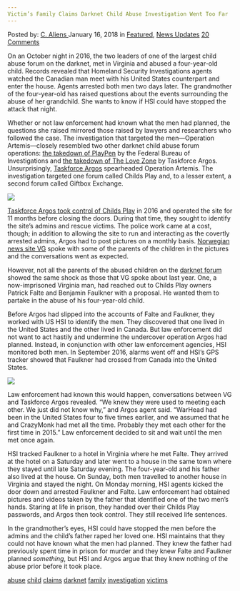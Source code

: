 ```yaml
---
Victim’s Family Claims Darknet Child Abuse Investigation Went Too Far
---
```

<article class="post-listing post-24445 post type-post status-publish format-standard has-post-thumbnail hentry 
 tag-abuse tag-child tag-claims tag-darknet tag-family tag-investigation tag-victims">
<div class="post-inner">
<span>Posted by: <a href="https://www.deepdotweb.com/author/caliens/" title="">C. Aliens </a></span>
<span>January 16, 2018</span>
<span>in <a href="https://www.deepdotweb.com/category/deepdot-news/" rel="category tag">Featured</a>, <a href="https://www.deepdotweb.com/category/news-updates/" rel="category tag">News Updates</a></span>
<span><a href="https://www.deepdotweb.com/2018/01/16/victims-family-claims-darknet-child-abuse-investigation-went-far/#comments">20 Comments</a></span>


<p>On an October night in 2016, the two leaders of one of the largest child abuse forum on the darknet, met in Virginia and abused a four-year-old child. Records revealed that Homeland Security Investigations agents watched the Canadian man meet with his United States counterpart and enter the house. Agents arrested both men two days later. The grandmother of the four-year-old has raised questions about the events surrounding the abuse of her grandchild. She wants to know if HSI could have stopped the attack that night.</p>
<p>Whether or not law enforcement had known what the men had planned, the questions she raised mirrored those raised by lawyers and researchers who followed the case. The investigation that targeted the men—Operation Artemis—closely resembled two other darknet child abuse forum operations: <a href="https://www.deepdotweb.com/2017/05/20/law-enforcement-arrested-900-playpen-users-worldwide/">the takedown of PlayPen</a> by the Federal Bureau of Investigations and <a href="https://www.deepdotweb.com/2016/07/20/police-infiltrated-darknet-forum-hunt-pedophiles/">the takedown of The Love Zone</a> by Taskforce Argos. Unsurprisingly, <a href="https://www.deepdotweb.com/2015/11/23/queensland-task-force-setting-up-for-catching-dark-web-pedophiles/">Taskforce Argos</a> spearheaded Operation Artemis. The investigation targeted one forum called Childs Play and, to a lesser extent, a second forum called Giftbox Exchange.</p>
<p><img class="wp-image-24449" src="/imgs/2018/01/word-image-41.png" srcset="/imgs/2018/01/word-image-41.png 660w, /imgs/2018/01/word-image-41-300x150.png 300w" sizes="(max-width: 660px) 100vw, 660px" /></p>
<p><a href="https://www.deepdotweb.com/2017/10/16/task-force-argos-operated-darknet-child-abuse-forum-11-months/">Taskforce Argos took control of Childs Play</a> in 2016 and operated the site for 11 months before closing the doors. During that time, they sought to identify the site’s admins and rescue victims. The police work came at a cost, though; in addition to allowing the site to run and interacting as the covertly arrested admins, Argos had to post pictures on a monthly basis. <a href="https://www.vg.no/nyheter/utenriks/undercover-darkweb/bestemoren-til-overgrepsoffer-klandrer-amerikansk-politi-for-overgrepet/a/24205622/">Norwegian news site VG</a> spoke with some of the parents of the children in the pictures and the conversations went as expected.</p>
<p>However, not all the parents of the abused children on the <a href="http://deepdotweb.com/tag/darknet">darknet forum</a> showed the same shock as those that VG spoke about last year. One, a now-imprisoned Virginia man, had reached out to Childs Play owners Patrick Falte and Benjamin Faulkner with a proposal. He wanted them to partake in the abuse of his four-year-old child.</p>
<p>Before Argos had slipped into the accounts of Falte and Faulkner, they worked with US HSI to identify the men. They discovered that one lived in the United States and the other lived in Canada. But law enforcement did not want to act hastily and undermine the undercover operation Argos had planned. Instead, in conjunction with other law enforcement agencies, HSI monitored both men. In September 2016, alarms went off and HSI’s GPS tracker showed that Faulkner had crossed from Canada into the United States.</p>
<p><img class="wp-image-24450" src="/imgs/2018/01/word-image-42.png" srcset="/imgs/2018/01/word-image-42.png 800w, /imgs/2018/01/word-image-42-300x201.png 300w, /imgs/2018/01/word-image-42-290x195.png 290w" sizes="(max-width: 800px) 100vw, 800px" /></p>
<p>Law enforcement had known this would happen, conversations between VG and Taskforce Argos revealed. &#8220;We knew they were used to meeting each other. We just did not know why,” and Argos agent said. “WarHead had been in the United States four to five times earlier, and we assumed that he and CrazyMonk had met all the time. Probably they met each other for the first time in 2015.” Law enforcement decided to sit and wait until the men met once again.</p>
<p>HSI tracked Faulkner to a hotel in Virginia where he met Falte. They arrived at the hotel on a Saturday and later went to a house in the same town where they stayed until late Saturday evening. The four-year-old and his father also lived at the house. On Sunday, both men travelled to another house in Virginia and stayed the night. On Monday morning, HSI agents kicked the door down and arrested Faulkner and Falte. Law enforcement had obtained pictures and videos taken by the father that identified one of the two men’s hands. Staring at life in prison, they handed over their Childs Play passwords, and Argos then took control. They still received life sentences.</p>
<p>In the grandmother’s eyes, HSI could have stopped the men before the admins and the child’s father raped her loved one. HSI maintains that they could not have known what the men had planned. They knew the father had previously spent time in prison for murder and they knew Falte and Faulkner planned <em>something</em>, but HSI and Argos argue that they knew nothing of the abuse prior before it took place.</p>
</div>
<a href="https://www.deepdotweb.com/tag/abuse/" rel="tag">abuse</a> <a href="https://www.deepdotweb.com/tag/child/" rel="tag">child</a> <a href="https://www.deepdotweb.com/tag/claims/" rel="tag">claims</a> <a href="https://www.deepdotweb.com/tag/darknet/" rel="tag">darknet</a> <a href="https://www.deepdotweb.com/tag/family/" rel="tag">family</a> <a href="https://www.deepdotweb.com/tag/investigation/" rel="tag">investigation</a> <a href="https://www.deepdotweb.com/tag/victims/" rel="tag">victims</a></span> <span style="display:none" class="updated">2018-01-16<a href="https://www.deepdotweb.com/author/caliens/" title="Posts by C. Aliens" rel="author">C. Aliens</a></strong></div>
</div>
</article>

